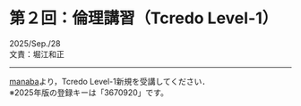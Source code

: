 # 第２回：倫理講習（Tcredo Level-1）
2025/Sep./28  
文責：堀江和正

---

[manaba](https://manaba.tsukuba.ac.jp/ct/home)より，Tcredo Level-1新規を受講してください．  
※2025年版の登録キーは「3670920」です。
